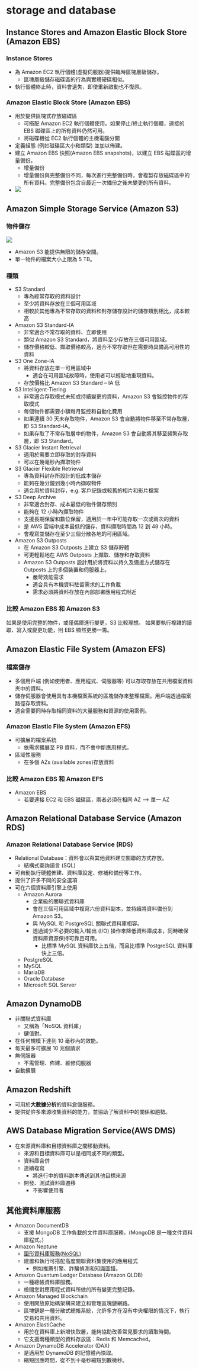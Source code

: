 # storage and database
## Instance Stores and Amazon Elastic Block Store (Amazon EBS)
### Instance Stores 
- 為 Amazon EC2 執行個體(虛擬伺服器)提供臨時區塊層級儲存。
  - 區塊層級儲存磁碟區的行為與實體硬碟相似。
- 執行個體終止時，資料會遺失，即使重新啟動也不復原。

### Amazon Elastic Block Store (Amazon EBS)
- 用於提供區塊式存放磁碟區
  - 可搭配 Amazon EC2 執行個體使用。如果停止/終止執行個體，連接的 EBS 磁碟區上的所有資料仍然可用。
  - 將磁碟機從 EC2 執行個體的主機電腦分開
- 定義組態 (例如磁碟區大小和類型) 並加以佈建。
- 建立 Amazon EBS 快照(Amazon EBS snapshots)，以建立 EBS 磁碟區的增量備份。
  - 增量備份
  - 增量備份與完整備份不同，每次進行完整備份時，會複製存放磁碟區中的所有資料。完整備份包含自最近一次備份之後未變更的所有資料。
- ![](https://explore.skillbuilder.aws/files/a/w/aws_prod1_docebosaas_com/1715338800/z3RSfo9PkdHbB6sMGh8ooA/tincan/50bb3ae9507c15309a6ecbb7b8d96d9cb455d06f/assets/nXZ5gc23EZqGP14Y_M_2Hzp9gRvoP1UzK.png)


## Amazon Simple Storage Service (Amazon S3)
### 物件儲存
![](https://explore.skillbuilder.aws/files/a/w/aws_prod1_docebosaas_com/1715338800/z3RSfo9PkdHbB6sMGh8ooA/tincan/50bb3ae9507c15309a6ecbb7b8d96d9cb455d06f/assets/s2tR3DISOzqvwpLv_UvOIBdfsF3m1xXl8.png)

- Amazon S3 能提供無限的儲存空間。
- 單一物件的檔案大小上限為 5 TB。

### 種類
- S3 Standard 
  - 專為經常存取的資料設計
  - 至少將資料存放在三個可用區域
  - 相較於其他專為不常存取的資料和封存儲存設計的儲存類別相比，成本較高
- Amazon S3 Standard-IA 
  - 非常適合不常存取的資料、立即使用
  - 類似 Amazon S3 Standard，將資料至少存放在三個可用區域。
  - 儲存價格較低、擷取價格較高，適合不常存取但在需要時具備高可用性的資料
- S3 One Zone-IA
  - 將資料存放在單一可用區域中    
    - 適合在可用區域故障時，使用者可以輕鬆地重現資料。
  - 存放價格比 Amazon S3 Standard – IA 低
- S3 Intelligent-Tiering 
  - 非常適合存取模式未知或持續變更的資料，Amazon S3 會監控物件的存取模式
  - 每個物件都需要小額每月監控和自動化費用
  - 如果連續 30 天未存取物件，Amazon S3 會自動將物件移至不常存取層，即 S3 Standard-IA。
  - 如果存取了不常存取層中的物件，Amazon S3 會自動將其移至頻繁存取層，即 S3 Standard。
- S3 Glacier Instant Retrieval 
  - 適用於需要立即存取的封存資料
  - 可以在幾毫秒內擷取物件
- S3 Glacier Flexible Retrieval 
  - 專為資料封存所設計的低成本儲存
  - 能夠在幾分鐘到幾小時內擷取物件
  - 適合用於資料封存，e.g. 客戶記錄或較舊的相片和影片檔案
- S3 Deep Archive
  - 非常適合封存、成本最低的物件儲存類別
  - 能夠在 12 小時內擷取物件
  - 支援長期保留和數位保留，適用於一年中可能存取一次或兩次的資料
  - 是 AWS 雲端中成本最低的儲存，資料擷取時間為 12 到 48 小時。
  - 會複寫並儲存在至少三個分散各地的可用區域。
- Amazon S3 Outposts 
  - 在 Amazon S3 Outposts 上建立 S3 儲存貯體
  - 可更輕鬆地在 AWS Outposts 上擷取、儲存和存取資料
  - Amazon S3 Outposts 設計用於將資料以持久及備援方式儲存在 Outposts 上的多個裝置和伺服器上。
    - 嚴苛效能需求
    - 適合具有本機資料駐留需求的工作負載
    - 需求必須將資料存放在內部部署應用程式附近


### 比較 Amazon EBS 和 Amazon S3
如果是使用完整的物件，或僅偶爾進行變更，S3 比較理想。
如果要執行複雜的讀取、寫入或變更功能，則 EBS 顯然更勝一籌。


## Amazon Elastic File System (Amazon EFS)
### 檔案儲存
- 多個用戶端 (例如使用者、應用程式、伺服器等) 可以存取存放在共用檔案資料夾中的資料。
- 儲存伺服器會使用具有本機檔案系統的區塊儲存來整理檔案。用戶端透過檔案路徑存取資料。
- 適合需要同時存取相同資料的大量服務和資源的使用案例。
### Amazon Elastic File System (Amazon EFS)
- 可擴展的檔案系統
  - 依需求擴展至 PB 資料，而不會中斷應用程式。
- 區域性服務
  - 在多個 AZs (available zones)存放資料
### 比較 Amazon EBS 和 Amazon EFS
- Amazon EBS
  - 若要連接 EC2 和 EBS 磁碟區，兩者必須在相同 AZ --> 單一 AZ

## Amazon Relational Database Service (Amazon RDS)
### Amazon Relational Database Service (RDS)
- Relational Database：資料會以與其他資料建立關聯的方式存放。
  - 結構式查詢語言 (SQL) 
- 可自動執行硬體佈建、資料庫設定、修補和備份等工作。
- 提供了許多不同的安全選項
- 可在六個資料庫引擎上使用
  - Amazon Aurora
    - 企業級的關聯式資料庫
    - 會在三個可用區域中複寫六份資料副本，並持續將資料備份到 Amazon S3。
    - 與 MySQL 和 PostgreSQL 關聯式資料庫相容。
    - 透過減少不必要的輸入/輸出 (I/O) 操作來降低資料庫成本，同時確保資料庫資源保持可靠且可用。 
      - 比標準 MySQL 資料庫快上五倍，而且比標準 PostgreSQL 資料庫快上三倍。
  - PostgreSQL
  - MySQL
  - MariaDB
  - Oracle Database
  - Microsoft SQL Server


## Amazon DynamoDB
- 非關聯式資料庫
  - 又稱為「NoSQL 資料庫」
  - 鍵值對。
- 在任何規模下達到 10 毫秒內的效能。
- 每天最多可擴展 10 兆個請求
- 無伺服器
  - 不需管理、佈建、維修伺服器
- 自動擴展

## Amazon Redshift
- 可用於**大數據分析**的資料倉儲服務。
- 提供從許多來源收集資料的能力，並協助了解資料中的關係和趨勢。

## AWS Database Migration Service(AWS DMS)
- 在來源資料庫和目標資料庫之間移動資料。
  - 來源和目標資料庫可以是相同或不同的類型。
  - 資料庫合併
  - 連續複寫
    - 將進行中的資料副本傳送到其他目標來源
  - 開發、測試資料庫遷移
    - 不影響使用者

## 其他資料庫服務
- Amazon DocumentDB
  - 支援 MongoDB 工作負載的文件資料庫服務。(MongoDB 是一種文件資料庫程式。)
- Amazon Neptune
  - [圖形資料庫服務(NoSQL)](https://aws.amazon.com/tw/nosql/graph/)
  - 建置和執行可搭配高度關聯資料集使用的應用程式
    - 例如推薦引擎、詐騙偵測和知識圖譜。
- Amazon Quantum Ledger Database (Amazon QLDB)
  -  一種總帳資料庫服務。 
  -  檢閱您對應用程式資料所做的所有變更完整記錄。
-  Amazon Managed Blockchain
   -  使用開放原始碼架構來建立和管理區塊鏈網路。 
   -  區塊鏈是一種分散式總帳系統，允許多方在沒有中央權限的情況下，執行交易和共用資料。
-  Amazon ElastiCache
   -  用於在資料庫上新增快取層，能夠協助改善常見要求的讀取時間。 
   -  它支援兩種類型的資料存放區：Redis 和 Memcached。 
-  Amazon DynamoDB Accelerator (DAX)
   -  是適用於 DynamoDB 的記憶體內快取。 
   -  縮短回應時間，從不到十毫秒縮短到數微秒。